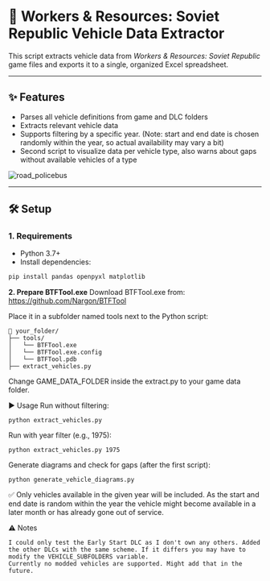 # 🚛 Workers & Resources: Soviet Republic Vehicle Data Extractor

This script extracts vehicle data from *Workers & Resources: Soviet Republic* game files and exports it to a single, organized Excel spreadsheet.

---

## ✨ Features

- Parses all vehicle definitions from game and DLC folders
- Extracts relevant vehicle data
- Supports filtering by a specific year. (Note: start and end date is chosen randomly within the year, so actual availability may vary a bit)
- Second script to visualize data per vehicle type, also warns about gaps without available vehicles of a type

![road_policebus](https://github.com/user-attachments/assets/caccaa0d-36c9-4098-aba5-28de747c6559)

---

## 🛠 Setup

### 1. Requirements

- Python 3.7+
- Install dependencies:

```bash
pip install pandas openpyxl matplotlib
```

**2. Prepare BTFTool.exe**
Download BTFTool.exe from: https://github.com/Nargon/BTFTool

Place it in a subfolder named tools next to the Python script:
```
📁 your_folder/
├── tools/
│   └── BTFTool.exe
│   └── BTFTool.exe.config
│   └── BTFTool.pdb
├── extract_vehicles.py
```
Change GAME_DATA_FOLDER inside the extract.py to your game data folder.

▶️ Usage
Run without filtering:
```
python extract_vehicles.py
```
Run with year filter (e.g., 1975):
```
python extract_vehicles.py 1975
```
Generate diagrams and check for gaps (after the first script):
```
python generate_vehicle_diagrams.py
```
✅ Only vehicles available in the given year will be included. As the start and end date is random within the year the vehicle might become available in a later month or has already gone out of service.

⚠️ Notes

    I could only test the Early Start DLC as I don't own any others. Added the other DLCs with the same scheme. If it differs you may have to modify the VEHICLE_SUBFOLDERS variable.
    Currently no modded vehicles are supported. Might add that in the future.
